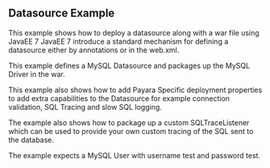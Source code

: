 ## Datasource Example
This example shows how to deploy a datasource along with a war file using JavaEE 7
JavaEE 7 introduce a standard mechanism for defining a datasource either by annotations or in the web.xml.

This example defines a MySQL Datasource and packages up the MySQL Driver in the war.

This example also shows how to add Payara Specific deployment properties to add
extra capabilities to the Datasource for example connection validation, SQL Tracing and slow SQL logging.

The example also shows how to package up a custom SQLTraceListener which can be used to
provide your own custom tracing of the SQL sent to the database.

The example expects a MySQL User with username test and password test.
